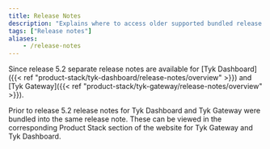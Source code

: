 ```yaml
---
title: Release Notes
description: "Explains where to access older supported bundled release notes for Tyk Dashboard and Tyk Gateway"
tags: ["Release notes"]
aliases:
    - /release-notes
---
```

Since release 5.2 separate release notes are available for [Tyk Dashboard]({{< ref "product-stack/tyk-dashboard/release-notes/overview" >}}) and [Tyk Gateway]({{< ref "product-stack/tyk-gateway/release-notes/overview" >}}).

Prior to release 5.2 release notes for Tyk Dashboard and Tyk Gateway were bundled into the same release note. These can be viewed in the corresponding Product Stack section of the website for Tyk Gateway and Tyk Dashboard.
